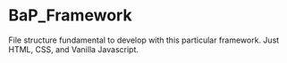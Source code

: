# BaP_Framework
File structure fundamental to develop with this particular framework. Just HTML, CSS, and Vanilla Javascript.
